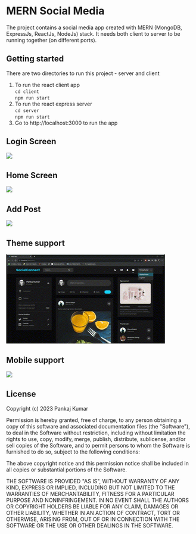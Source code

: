 # MERN Social Media
The project contains a social media app created with MERN (MongoDB, ExpressJs, ReactJs, NodeJs) stack. It needs both client to server to be running together (on different ports).
## Getting started

There are two directories to run this project - server and client
1. To run the react client app <br />
    ```cd client ``` <br />
    ```npm run start```
2. To run the react express server <br />
    ```cd server``` <br />
    ```npm run start```
3. Go to http://localhost:3000 to run the app


## Login Screen
![](Mern%20login.gif)

## Home Screen
![](Mern%20flow.gif)

## Add Post
![](Mern%20add%20post.gif)

## Theme support
![](Mern%20theme.gif)


## Mobile support
![](Mern%20mobile%20view.gif)

## License

Copyright (c) 2023 Pankaj Kumar

Permission is hereby granted, free of charge, to any person obtaining a copy
of this software and associated documentation files (the "Software"), to deal
in the Software without restriction, including without limitation the rights
to use, copy, modify, merge, publish, distribute, sublicense, and/or sell
copies of the Software, and to permit persons to whom the Software is
furnished to do so, subject to the following conditions:

The above copyright notice and this permission notice shall be included in all
copies or substantial portions of the Software.

THE SOFTWARE IS PROVIDED "AS IS", WITHOUT WARRANTY OF ANY KIND, EXPRESS OR
IMPLIED, INCLUDING BUT NOT LIMITED TO THE WARRANTIES OF MERCHANTABILITY,
FITNESS FOR A PARTICULAR PURPOSE AND NONINFRINGEMENT. IN NO EVENT SHALL THE
AUTHORS OR COPYRIGHT HOLDERS BE LIABLE FOR ANY CLAIM, DAMAGES OR OTHER
LIABILITY, WHETHER IN AN ACTION OF CONTRACT, TORT OR OTHERWISE, ARISING FROM,
OUT OF OR IN CONNECTION WITH THE SOFTWARE OR THE USE OR OTHER DEALINGS IN THE
SOFTWARE.